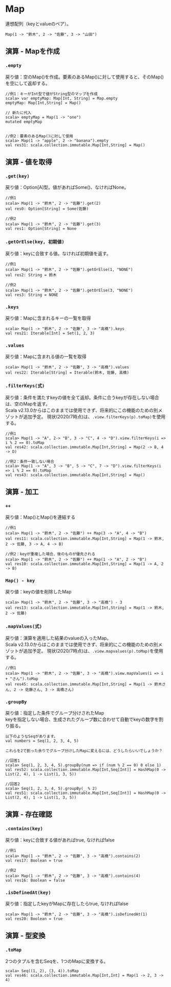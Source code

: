 # Map
連想配列（keyとvalueのペア）。  
```
Map(1 -> "鈴木", 2 -> "佐藤", 3 -> "山田")
```

## 演算 - Mapを作成
### `.empty`
戻り値：空のMap()を作成。要素のあるMap()に対して使用すると、そのMap()を空にして返却する。
```
//例1：キーがInt型で値がString型のマップを作成
scala> var emptyMap: Map[Int, String] = Map.empty
emptyMap: Map[Int,String] = Map()

// 新たに代入
scala> emptyMap = Map(1 -> "one")
mutated emptyMap


//例2：要素のあるMap()に対して使用
scala> Map(1 -> "apple", 2 -> "banana").empty
val res31: scala.collection.immutable.Map[Int,String] = Map()
```

## 演算 - 値を取得
### `.get(key)`
戻り値：Option[A]型。値があればSome()、なければNone。
```
//例1
scala> Map(1 -> "鈴木", 2 -> "佐藤").get(2)
val res0: Option[String] = Some(佐藤)

//例2
scala> Map(1 -> "鈴木", 2 -> "佐藤").get(3)
val res1: Option[String] = None
```

### `.getOrElse(key, 初期値)`
戻り値：keyに合致する値。なければ初期値を返す。
```
//例1
scala> Map(1 -> "鈴木", 2 -> "佐藤").getOrElse(1, "NONE")
val res2: String = 鈴木

//例2
scala> Map(1 -> "鈴木", 2 -> "佐藤").getOrElse(3, "NONE")
val res3: String = NONE
```

### `.keys`
戻り値：Mapに含まれるキーの一覧を取得
```
scala> Map(1 -> "鈴木", 2 -> "佐藤", 3 -> "高橋").keys
val res21: Iterable[Int] = Set(1, 2, 3)
```

### `.values`
戻り値：Mapに含まれる値の一覧を取得
```
scala> Map(1 -> "鈴木", 2 -> "佐藤", 3 -> "高橋").values
val res22: Iterable[String] = Iterable(鈴木, 佐藤, 高橋)
```

### `.filterKeys(式)`
戻り値：条件を満たすkeyの値を全て返却。条件に合うkeyが存在しない場合は、空のMapを返す。  
Scala v2.13.0からはこのままでは使用できず、将来的にこの機能のための別メゾットが追加予定。 
現状(2020/7時点)は、`.view.filterKeys(p).toMap)`を使用する。
```
//例1
scala> Map(1 -> "A", 2-> "B", 3 -> "C", 4 -> "D").view.filterKeys(i => i % 2 == 0).toMap
val res42: scala.collection.immutable.Map[Int,String] = Map(2 -> B, 4 -> D)

//例2：条件一致しない場合
scala> Map(1 -> "A", 3 -> "B", 5 -> "C", 7 -> "D").view.filterKeys(i => i % 2 == 0).toMap
val res43: scala.collection.immutable.Map[Int,String] = Map()
```


## 演算 - 加工
### `++`
戻り値：Map()とMap()を連結する
```
//例1
scala> Map(1 -> "鈴木", 2 -> "佐藤") ++ Map(3 -> "A", 4 -> "B")
val res11: scala.collection.immutable.Map[Int,String] = Map(1 -> 鈴木, 2 -> 佐藤, 3 -> A, 4 -> B)

//例2：keyが重複した場合、後のものが優先される
scala> Map(1 -> "鈴木", 2 -> "佐藤") ++ Map(1 -> "A", 2 -> "B")
val res10: scala.collection.immutable.Map[Int,String] = Map(1 -> A, 2 -> B)
```

### `Map() - key`
戻り値：keyの値を削除したMap
```
scala> Map(1 -> "鈴木", 2 -> "佐藤", 3 -> "高橋") - 3
val res13: scala.collection.immutable.Map[Int,String] = Map(1 -> 鈴木, 2 -> 佐藤)
```


### `.mapValues(式)`
戻り値：演算を適用した結果のvalueの入ったMap。   
Scala v2.13.0からはこのままでは使用できず、将来的にこの機能のための別メゾットが追加予定。 
現状(2020/7時点)は、`.view.mapvalues(p).toMap)`を使用する。
```
//例1
scala> Map(1 -> "鈴木", 2 -> "佐藤", 3 -> "高橋").view.mapValues(i => i + "さん").toMap
val res45: scala.collection.immutable.Map[Int,String] = Map(1 -> 鈴木さん, 2 -> 佐藤さん, 3 -> 高橋さん)
```

### `.groupBy`
戻り値：指定した条件でグループ分けされたMap  
keyを指定しない場合、生成されたグループ数に合わせて自動でkeyの数字を割り振る。 
```
以下のようなSeqがあります。
val numbers = Seq(1, 2, 3, 4, 5)

これらを2で割った余りでグループ分けしたMapに変えるには、どうしたらいいでしょうか？

//回答1
scala> Seq(1, 2, 3, 4, 5).groupBy(num => if (num % 2 == 0) 0 else 1)
val res52: scala.collection.immutable.Map[Int,Seq[Int]] = HashMap(0 -> List(2, 4), 1 -> List(1, 3, 5))

//回答2
scala> Seq(1, 2, 3, 4, 5).groupBy(_ % 2)
val res51: scala.collection.immutable.Map[Int,Seq[Int]] = HashMap(0 -> List(2, 4), 1 -> List(1, 3, 5))
```

## 演算 - 存在確認
### `.contains(key)`
戻り値：keyに合致する値があればtrue, なければfalse 
```
//例1
scala> Map(1 -> "鈴木", 2 -> "佐藤", 3 -> "高橋").contains(2)
val res17: Boolean = true

//例2
scala> Map(1 -> "鈴木", 2 -> "佐藤", 3 -> "高橋").contains(4)
val res16: Boolean = false
```

### `.isDefinedAt(key)`
戻り値：指定したkeyがMapに存在したらtrue, なければfalse
```
scala> Map(1 -> "鈴木", 2 -> "佐藤", 3 -> "高橋").isDefinedAt(1)
val res20: Boolean = true
```

## 演算 - 型変換
### `.toMap`
2つのタプルを含むSeqを、1つのMapに変換する。
```
scala> Seq((1, 2), (3, 4)).toMap
val res46: scala.collection.immutable.Map[Int,Int] = Map(1 -> 2, 3 -> 4)
```

